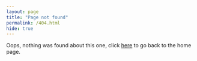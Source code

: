 ```yaml
---
layout: page
title: "Page not found"
permalink: /404.html
hide: true
---
```

Oops, nothing was found about this one, click [here](/) to go back to the home page.
